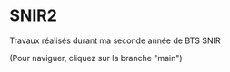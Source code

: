 # SNIR2
Travaux réalisés durant ma seconde année de BTS SNIR

(Pour naviguer, cliquez sur la branche "main")
